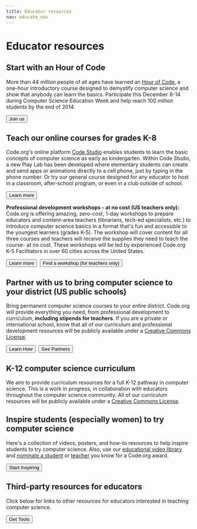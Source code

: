 ```yaml
---
title: Educator resources
nav: educate_nav
---
```


# Educator resources

## Start with an Hour of Code
More than 44 million people of all ages have learned an [Hour of Code](http://hourofcode.com), a one-hour introductory course designed to demystify computer science and show that anybody can learn the basics. Participate this December 8-14 during Computer Science Education Week and help reach 100 million students by the end of 2014. 

[<button>Join us</button>](http://hourofcode.com)


## Teach our online courses for grades K-8
Code.org's online platform [Code Studio](http://studio.code.org) enables students to learn the basic concepts of computer science as early as kindergarten. Within Code Studio, a new Play Lab has been developed where elementary students can create and send apps or animations directly to a cell phone, just by typing in the phone number. Or try our general course designed for any educator to host in a classroom, after-school program, or even in a club outside of school. 

[<button>Learn more</button>](http://studio.code.org)


**Professional development workshops - at no cost (US teachers only):**  Code.org is offering amazing, zero-cost, 1-day workshops to prepare educators and content-area teachers (librarians, tech-ed specialists, etc.) to introduce computer science basics in a format that's fun and accessible to the youngest learners (grades K-5).  The workshop will cover content for all three courses and teachers will receive the supplies they need to teach the course- at no cost. These workshops will be led by experienced Code.org K-5 Facilitators in over 60 cities across the United States.

[<button>Learn more</button>](/k5)&nbsp;&nbsp;[<button>Find a workshop (for teachers only)</button>](/professional-development-workshops)

## Partner with us to bring computer science to your district (US public schools)
Bring permanent computer science courses to your entire district. Code.org will provide everything you need, from professional development to curriculum, **including stipends for teachers**. If you are a private or international school, know that all of our curriculum and professional development resources will be publicly available under a [Creative Commons License](http://creativecommons.org/licenses/by-nc-sa/3.0/).

[<button>Learn How</button>](/educate/districts)&nbsp;&nbsp;[<button>See Partners</button>](/educate/partner-districts)

## K-12 computer science curriculum

We aim to provide curriculum resources for a full K-12 pathway in computer science. This is a work in progress, in collaboration with educators throughout the computer science community. All of our curriculum resources will be publicly available under a [Creative Commons License](http://creativecommons.org/licenses/by-nc-sa/3.0/).

## Inspire students (especially women) to try computer science

Here's a collection of videos, posters, and how-to resources to help inspire students to try computer science. Also, use our [educational video library](/educate/videos) and [nominate a student](/sotw) or [teacher](/totm) you know for a Code.org award.

[<button>Start Inspiring</button>](/educate/inspire)

## Third-party resources for educators
Click below for links to other resources for educators interested in teaching computer science.

[<button>Get Tools</button>](/educate/3rdparty)



<br />
<br />

